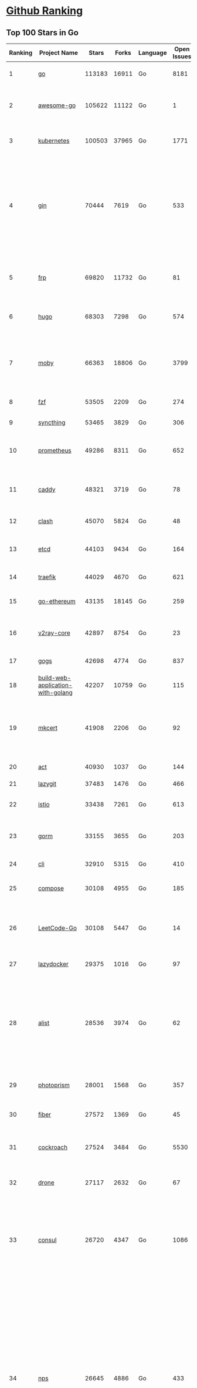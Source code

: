 [Github Ranking](../README.md)
==========

## Top 100 Stars in Go

| Ranking | Project Name | Stars | Forks | Language | Open Issues | Description | Last Commit |
| ------- | ------------ | ----- | ----- | -------- | ----------- | ----------- | ----------- |
| 1 | [go](https://github.com/golang/go) | 113183 | 16911 | Go | 8181 | The Go programming language | 2023-08-01T07:23:06Z |
| 2 | [awesome-go](https://github.com/avelino/awesome-go) | 105622 | 11122 | Go | 1 | A curated list of awesome Go frameworks, libraries and software | 2023-08-01T06:41:42Z |
| 3 | [kubernetes](https://github.com/kubernetes/kubernetes) | 100503 | 37965 | Go | 1771 | Production-Grade Container Scheduling and Management | 2023-08-01T09:01:02Z |
| 4 | [gin](https://github.com/gin-gonic/gin) | 70444 | 7619 | Go | 533 | Gin is a HTTP web framework written in Go (Golang). It features a Martini-like API with much better performance -- up to 40 times faster. If you need smashing performance, get yourself some Gin. | 2023-07-24T15:28:43Z |
| 5 | [frp](https://github.com/fatedier/frp) | 69820 | 11732 | Go | 81 | A fast reverse proxy to help you expose a local server behind a NAT or firewall to the internet. | 2023-07-25T13:35:52Z |
| 6 | [hugo](https://github.com/gohugoio/hugo) | 68303 | 7298 | Go | 574 | The world’s fastest framework for building websites. | 2023-08-01T08:23:52Z |
| 7 | [moby](https://github.com/moby/moby) | 66363 | 18806 | Go | 3799 | Moby Project - a collaborative project for the container ecosystem to assemble container-based systems | 2023-08-01T08:51:56Z |
| 8 | [fzf](https://github.com/junegunn/fzf) | 53505 | 2209 | Go | 274 | :cherry_blossom: A command-line fuzzy finder | 2023-07-27T06:44:14Z |
| 9 | [syncthing](https://github.com/syncthing/syncthing) | 53465 | 3829 | Go | 306 | Open Source Continuous File Synchronization | 2023-08-01T01:25:21Z |
| 10 | [prometheus](https://github.com/prometheus/prometheus) | 49286 | 8311 | Go | 652 | The Prometheus monitoring system and time series database. | 2023-08-01T08:00:32Z |
| 11 | [caddy](https://github.com/caddyserver/caddy) | 48321 | 3719 | Go | 78 | Fast and extensible multi-platform HTTP/1-2-3 web server with automatic HTTPS | 2023-07-31T22:31:20Z |
| 12 | [clash](https://github.com/Dreamacro/clash) | 45070 | 5824 | Go | 48 | A rule-based tunnel in Go. | 2023-07-31T17:10:10Z |
| 13 | [etcd](https://github.com/etcd-io/etcd) | 44103 | 9434 | Go | 164 | Distributed reliable key-value store for the most critical data of a distributed system | 2023-08-01T08:23:39Z |
| 14 | [traefik](https://github.com/traefik/traefik) | 44029 | 4670 | Go | 621 | The Cloud Native Application Proxy | 2023-07-31T07:22:34Z |
| 15 | [go-ethereum](https://github.com/ethereum/go-ethereum) | 43135 | 18145 | Go | 259 | Official Go implementation of the Ethereum protocol | 2023-08-01T08:58:53Z |
| 16 | [v2ray-core](https://github.com/v2ray/v2ray-core) | 42897 | 8754 | Go | 23 | A platform for building proxies to bypass network restrictions. | 2023-07-28T01:44:34Z |
| 17 | [gogs](https://github.com/gogs/gogs) | 42698 | 4774 | Go | 837 | Gogs is a painless self-hosted Git service | 2023-07-25T16:31:54Z |
| 18 | [build-web-application-with-golang](https://github.com/astaxie/build-web-application-with-golang) | 42207 | 10759 | Go | 115 | A golang ebook intro how to build a web with golang | 2023-04-20T09:00:38Z |
| 19 | [mkcert](https://github.com/FiloSottile/mkcert) | 41908 | 2206 | Go | 92 | A simple zero-config tool to make locally trusted development certificates with any names you'd like. | 2023-07-21T15:58:34Z |
| 20 | [act](https://github.com/nektos/act) | 40930 | 1037 | Go | 144 | Run your GitHub Actions locally 🚀 | 2023-08-01T02:21:40Z |
| 21 | [lazygit](https://github.com/jesseduffield/lazygit) | 37483 | 1476 | Go | 466 | simple terminal UI for git commands | 2023-08-01T08:25:13Z |
| 22 | [istio](https://github.com/istio/istio) | 33438 | 7261 | Go | 613 | Connect, secure, control, and observe services. | 2023-08-01T08:51:20Z |
| 23 | [gorm](https://github.com/go-gorm/gorm) | 33155 | 3655 | Go | 203 | The fantastic ORM library for Golang, aims to be developer friendly | 2023-07-31T02:10:09Z |
| 24 | [cli](https://github.com/cli/cli) | 32910 | 5315 | Go | 410 | GitHub’s official command line tool | 2023-07-31T17:48:42Z |
| 25 | [compose](https://github.com/docker/compose) | 30108 | 4955 | Go | 185 | Define and run multi-container applications with Docker | 2023-07-30T07:09:50Z |
| 26 | [LeetCode-Go](https://github.com/halfrost/LeetCode-Go) | 30108 | 5447 | Go | 14 | ✅ Solutions to LeetCode by Go, 100% test coverage, runtime beats 100% / LeetCode 题解 | 2023-04-08T04:02:08Z |
| 27 | [lazydocker](https://github.com/jesseduffield/lazydocker) | 29375 | 1016 | Go | 97 | The lazier way to manage everything docker | 2023-08-01T06:59:09Z |
| 28 | [alist](https://github.com/alist-org/alist) | 28536 | 3974 | Go | 62 | 🗂️A file list/WebDAV program that supports multiple storages, powered by Gin and Solidjs. / 一个支持多存储的文件列表/WebDAV程序，使用 Gin 和 Solidjs。 | 2023-08-01T06:44:52Z |
| 29 | [photoprism](https://github.com/photoprism/photoprism) | 28001 | 1568 | Go | 357 | AI-Powered Photos App for the Decentralized Web 🌈💎✨ | 2023-07-31T18:28:32Z |
| 30 | [fiber](https://github.com/gofiber/fiber) | 27572 | 1369 | Go | 45 | ⚡️ Express inspired web framework written in Go | 2023-07-31T21:39:36Z |
| 31 | [cockroach](https://github.com/cockroachdb/cockroach) | 27524 | 3484 | Go | 5530 | CockroachDB - the open source, cloud-native distributed SQL database. | 2023-08-01T08:51:41Z |
| 32 | [drone](https://github.com/harness/drone) | 27117 | 2632 | Go | 67 | Drone is a Container-Native, Continuous Delivery Platform | 2023-07-27T09:32:21Z |
| 33 | [consul](https://github.com/hashicorp/consul) | 26720 | 4347 | Go | 1086 | Consul is a distributed, highly available, and data center aware solution to connect and configure applications across dynamic, distributed infrastructure. | 2023-08-01T06:11:47Z |
| 34 | [nps](https://github.com/ehang-io/nps) | 26645 | 4886 | Go | 433 | 一款轻量级、高性能、功能强大的内网穿透代理服务器。支持tcp、udp、socks5、http等几乎所有流量转发，可用来访问内网网站、本地支付接口调试、ssh访问、远程桌面，内网dns解析、内网socks5代理等等……，并带有功能强大的web管理端。a lightweight, high-performance, powerful intranet penetration proxy server, with a powerful web management terminal. | 2023-07-17T03:53:54Z |
| 35 | [echo](https://github.com/labstack/echo) | 26186 | 2162 | Go | 49 | High performance, minimalist Go web framework | 2023-07-22T20:47:35Z |
| 36 | [portainer](https://github.com/portainer/portainer) | 26133 | 2210 | Go | 329 | Making Docker and Kubernetes management easy. | 2023-08-01T07:31:37Z |
| 37 | [influxdb](https://github.com/influxdata/influxdb) | 25883 | 3407 | Go | 1728 | Scalable datastore for metrics, events, and real-time analytics | 2023-07-31T23:16:04Z |
| 38 | [kit](https://github.com/go-kit/kit) | 25259 | 2434 | Go | 35 | A standard library for microservices. | 2023-06-13T22:13:23Z |
| 39 | [pocketbase](https://github.com/pocketbase/pocketbase) | 24935 | 1024 | Go | 44 | Open Source realtime backend in 1 file | 2023-08-01T04:31:06Z |
| 40 | [helm](https://github.com/helm/helm) | 24726 | 6751 | Go | 271 | The Kubernetes Package Manager | 2023-07-31T23:53:39Z |
| 41 | [photoprism](https://github.com/photoprism/photoprism) | 28001 | 1568 | Go | 357 | AI-Powered Photos App for the Decentralized Web 🌈💎✨ | 2023-07-31T18:28:32Z |
| 42 | [fiber](https://github.com/gofiber/fiber) | 27572 | 1369 | Go | 45 | ⚡️ Express inspired web framework written in Go | 2023-07-31T21:39:36Z |
| 43 | [cockroach](https://github.com/cockroachdb/cockroach) | 27524 | 3484 | Go | 5530 | CockroachDB - the open source, cloud-native distributed SQL database. | 2023-08-01T08:51:41Z |
| 44 | [drone](https://github.com/harness/drone) | 27117 | 2632 | Go | 67 | Drone is a Container-Native, Continuous Delivery Platform | 2023-07-27T09:32:21Z |
| 45 | [minikube](https://github.com/kubernetes/minikube) | 26981 | 4645 | Go | 743 | Run Kubernetes locally | 2023-08-01T08:29:06Z |
| 46 | [consul](https://github.com/hashicorp/consul) | 26720 | 4347 | Go | 1086 | Consul is a distributed, highly available, and data center aware solution to connect and configure applications across dynamic, distributed infrastructure. | 2023-08-01T06:11:47Z |
| 47 | [nps](https://github.com/ehang-io/nps) | 26645 | 4886 | Go | 433 | 一款轻量级、高性能、功能强大的内网穿透代理服务器。支持tcp、udp、socks5、http等几乎所有流量转发，可用来访问内网网站、本地支付接口调试、ssh访问、远程桌面，内网dns解析、内网socks5代理等等……，并带有功能强大的web管理端。a lightweight, high-performance, powerful intranet penetration proxy server, with a powerful web management terminal. | 2023-07-17T03:53:54Z |
| 48 | [echo](https://github.com/labstack/echo) | 26186 | 2162 | Go | 49 | High performance, minimalist Go web framework | 2023-07-22T20:47:35Z |
| 49 | [portainer](https://github.com/portainer/portainer) | 26133 | 2210 | Go | 329 | Making Docker and Kubernetes management easy. | 2023-08-01T07:31:37Z |
| 50 | [influxdb](https://github.com/influxdata/influxdb) | 25883 | 3407 | Go | 1728 | Scalable datastore for metrics, events, and real-time analytics | 2023-07-31T23:16:04Z |
| 51 | [kit](https://github.com/go-kit/kit) | 25259 | 2434 | Go | 35 | A standard library for microservices. | 2023-06-13T22:13:23Z |
| 52 | [go-zero](https://github.com/zeromicro/go-zero) | 25054 | 3549 | Go | 295 | A cloud-native Go microservices framework with cli tool for productivity. | 2023-08-01T05:42:52Z |
| 53 | [pocketbase](https://github.com/pocketbase/pocketbase) | 24935 | 1024 | Go | 44 | Open Source realtime backend in 1 file | 2023-08-01T04:31:06Z |
| 54 | [helm](https://github.com/helm/helm) | 24726 | 6751 | Go | 271 | The Kubernetes Package Manager | 2023-07-31T23:53:39Z |
| 55 | [iris](https://github.com/kataras/iris) | 24213 | 2485 | Go | 85 | The fastest HTTP/2 Go Web Framework. New, modern and easy to learn. Fast development with Code you control. Unbeatable cost-performance ratio :rocket: | 2023-08-01T04:13:40Z |
| 56 | [k3s](https://github.com/k3s-io/k3s) | 23920 | 2101 | Go | 110 | Lightweight Kubernetes | 2023-08-01T08:01:58Z |
| 57 | [nsq](https://github.com/nsqio/nsq) | 23669 | 2881 | Go | 51 | A realtime distributed messaging platform | 2023-07-16T20:11:26Z |
| 58 | [viper](https://github.com/spf13/viper) | 23579 | 1933 | Go | 373 | Go configuration with fangs | 2023-07-31T11:50:17Z |
| 59 | [v2ray-core](https://github.com/v2fly/v2ray-core) | 23399 | 3723 | Go | 40 | A platform for building proxies to bypass network restrictions. | 2023-07-31T02:16:55Z |
| 60 | [faas](https://github.com/openfaas/faas) | 23325 | 1860 | Go | 29 | OpenFaaS - Serverless Functions Made Simple | 2023-07-31T14:27:52Z |
| 61 | [micro](https://github.com/zyedidia/micro) | 21855 | 1136 | Go | 697 | A modern and intuitive terminal-based text editor | 2023-07-30T23:37:22Z |
| 62 | [milvus](https://github.com/milvus-io/milvus) | 21776 | 2418 | Go | 630 | A cloud-native vector database, storage for next generation AI applications | 2023-08-01T08:51:24Z |
| 63 | [k9s](https://github.com/derailed/k9s) | 21764 | 1394 | Go | 411 | 🐶 Kubernetes CLI To Manage Your Clusters In Style! | 2023-07-31T23:13:32Z |
| 64 | [dapr](https://github.com/dapr/dapr) | 21658 | 1690 | Go | 373 | Dapr is a portable, event-driven, runtime for building distributed applications across cloud and edge. | 2023-08-01T08:39:26Z |
| 65 | [vegeta](https://github.com/tsenart/vegeta) | 21611 | 1297 | Go | 54 | HTTP load testing tool and library. It's over 9000! | 2023-07-26T23:33:48Z |
| 66 | [lux](https://github.com/iawia002/lux) | 21601 | 2543 | Go | 442 | 👾 Fast and simple video download library and CLI tool written in Go | 2023-07-06T02:37:15Z |
| 67 | [rancher](https://github.com/rancher/rancher) | 21378 | 2854 | Go | 2459 | Complete container management platform | 2023-08-01T08:49:23Z |
| 68 | [kratos](https://github.com/go-kratos/kratos) | 21097 | 3857 | Go | 88 | Your ultimate Go microservices framework for the cloud-native era. | 2023-07-31T18:52:22Z |
| 69 | [k6](https://github.com/grafana/k6) | 21065 | 1108 | Go | 424 | A modern load testing tool, using Go and JavaScript - https://k6.io | 2023-07-31T14:21:07Z |
| 70 | [fyne](https://github.com/fyne-io/fyne) | 20917 | 1171 | Go | 547 | Cross platform GUI toolkit in Go inspired by Material Design | 2023-08-01T00:51:27Z |
| 71 | [delve](https://github.com/go-delve/delve) | 20844 | 2081 | Go | 95 | Delve is a debugger for the Go programming language. | 2023-07-29T00:13:39Z |
| 72 | [restic](https://github.com/restic/restic) | 20812 | 1326 | Go | 380 | Fast, secure, efficient backup program | 2023-08-01T01:19:52Z |
| 73 | [go-micro](https://github.com/go-micro/go-micro) | 20689 | 2297 | Go | 76 | A Go microservices framework | 2023-07-20T06:49:56Z |
| 74 | [harbor](https://github.com/goharbor/harbor) | 20549 | 4407 | Go | 536 | An open source trusted cloud native registry project that stores, signs, and scans content. | 2023-08-01T07:32:01Z |
| 75 | [cli](https://github.com/urfave/cli) | 20484 | 1692 | Go | 34 | A simple, fast, and fun package for building command line apps in Go | 2023-07-23T10:31:07Z |
| 76 | [filebrowser](https://github.com/filebrowser/filebrowser) | 20264 | 2425 | Go | 59 | 📂 Web File Browser | 2023-07-31T22:09:01Z |
| 77 | [testify](https://github.com/stretchr/testify) | 20231 | 1484 | Go | 256 | A toolkit with common assertions and mocks that plays nicely with the standard library | 2023-08-01T08:07:29Z |
| 78 | [colly](https://github.com/gocolly/colly) | 20070 | 1621 | Go | 141 | Elegant Scraper and Crawler Framework for Golang | 2023-07-20T18:02:20Z |
| 79 | [fasthttp](https://github.com/valyala/fasthttp) | 19911 | 1661 | Go | 67 | Fast HTTP package for Go. Tuned for high performance. Zero memory allocations in hot paths. Up to 10x faster than net/http | 2023-07-21T07:55:22Z |
| 80 | [learn-go-with-tests](https://github.com/quii/learn-go-with-tests) | 19875 | 2611 | Go | 35 | Learn Go with test-driven development | 2023-08-01T05:46:15Z |
| 81 | [cli](https://github.com/urfave/cli) | 20484 | 1692 | Go | 34 | A simple, fast, and fun package for building command line apps in Go | 2023-07-23T10:31:07Z |
| 82 | [filebrowser](https://github.com/filebrowser/filebrowser) | 20264 | 2425 | Go | 59 | 📂 Web File Browser | 2023-07-31T22:09:01Z |
| 83 | [testify](https://github.com/stretchr/testify) | 20231 | 1484 | Go | 256 | A toolkit with common assertions and mocks that plays nicely with the standard library | 2023-08-01T08:07:29Z |
| 84 | [colly](https://github.com/gocolly/colly) | 20070 | 1621 | Go | 141 | Elegant Scraper and Crawler Framework for Golang | 2023-07-20T18:02:20Z |
| 85 | [fasthttp](https://github.com/valyala/fasthttp) | 19911 | 1661 | Go | 67 | Fast HTTP package for Go. Tuned for high performance. Zero memory allocations in hot paths. Up to 10x faster than net/http | 2023-07-21T07:55:22Z |
| 86 | [learn-go-with-tests](https://github.com/quii/learn-go-with-tests) | 19875 | 2611 | Go | 35 | Learn Go with test-driven development | 2023-08-01T05:46:15Z |
| 87 | [loki](https://github.com/grafana/loki) | 19690 | 2848 | Go | 960 | Like Prometheus, but for logs. | 2023-08-01T08:21:59Z |
| 88 | [websocket](https://github.com/gorilla/websocket) | 19520 | 3377 | Go | 27 | Package gorilla/websocket is a fast, well-tested and widely used WebSocket implementation for Go. | 2023-07-30T18:23:15Z |
| 89 | [dgraph](https://github.com/dgraph-io/dgraph) | 19482 | 1473 | Go | 198 | Native GraphQL Database with graph backend | 2023-08-01T07:11:42Z |
| 90 | [zap](https://github.com/uber-go/zap) | 19205 | 1361 | Go | 96 | Blazing fast, structured, leveled logging in Go. | 2023-08-01T05:00:34Z |
| 91 | [bubbletea](https://github.com/charmbracelet/bubbletea) | 19134 | 606 | Go | 37 | A powerful little TUI framework 🏗 | 2023-07-24T16:37:31Z |
| 92 | [mux](https://github.com/gorilla/mux) | 18726 | 1788 | Go | 13 | Package gorilla/mux is a powerful HTTP router and URL matcher for building Go web servers with 🦍 | 2023-07-31T01:44:28Z |
| 93 | [podman](https://github.com/containers/podman) | 18637 | 2013 | Go | 447 | Podman: A tool for managing OCI containers and pods. | 2023-08-01T08:30:13Z |
| 94 | [Cloudreve](https://github.com/cloudreve/Cloudreve) | 18589 | 3098 | Go | 217 | 🌩支持多家云存储的云盘系统 (Self-hosted file management and sharing system, supports multiple storage providers) | 2023-07-29T01:09:43Z |
| 95 | [grpc-go](https://github.com/grpc/grpc-go) | 18532 | 4080 | Go | 120 | The Go language implementation of gRPC. HTTP/2 based RPC | 2023-08-01T01:17:11Z |
| 96 | [trivy](https://github.com/aquasecurity/trivy) | 18205 | 1815 | Go | 131 | Find vulnerabilities, misconfigurations, secrets, SBOM in containers, Kubernetes, code repositories, clouds and more | 2023-08-01T08:42:21Z |
| 97 | [jaeger](https://github.com/jaegertracing/jaeger) | 18012 | 2167 | Go | 333 | CNCF Jaeger, a Distributed Tracing Platform | 2023-08-01T00:14:58Z |
| 98 | [AdGuardHome](https://github.com/AdguardTeam/AdGuardHome) | 17969 | 1507 | Go | 878 | Network-wide ads & trackers blocking DNS server | 2023-07-31T14:35:06Z |
| 99 | [seaweedfs](https://github.com/seaweedfs/seaweedfs) | 17945 | 2010 | Go | 196 | SeaweedFS is a fast distributed storage system for blobs, objects, files, and data lake, for billions of files! Blob store has O(1) disk seek, cloud tiering. Filer supports Cloud Drive, cross-DC active-active replication, Kubernetes, POSIX FUSE mount, S3 API, S3 Gateway, Hadoop, WebDAV, encryption, Erasure Coding. | 2023-08-01T05:09:59Z |
| 100 | [gotty](https://github.com/yudai/gotty) | 17909 | 1349 | Go | 102 | Share your terminal as a web application | 2023-03-24T15:55:33Z |

